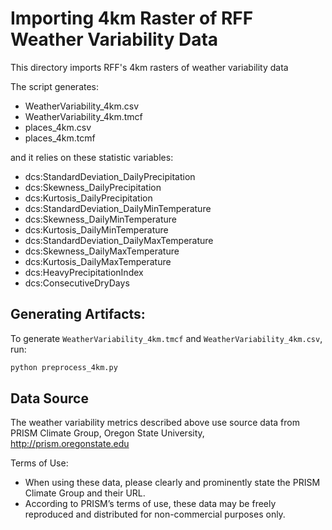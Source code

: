# Importing 4km Raster of RFF Weather Variability Data

This directory imports RFF's 4km rasters of weather variability data

The script generates:
- WeatherVariability_4km.csv
- WeatherVariability_4km.tmcf
- places_4km.csv
- places_4km.tcmf

and it relies on these statistic variables:
- dcs:StandardDeviation_DailyPrecipitation
- dcs:Skewness_DailyPrecipitation
- dcs:Kurtosis_DailyPrecipitation
- dcs:StandardDeviation_DailyMinTemperature
- dcs:Skewness_DailyMinTemperature
- dcs:Kurtosis_DailyMinTemperature
- dcs:StandardDeviation_DailyMaxTemperature
- dcs:Skewness_DailyMaxTemperature
- dcs:Kurtosis_DailyMaxTemperature
- dcs:HeavyPrecipitationIndex
- dcs:ConsecutiveDryDays


## Generating Artifacts:

To generate `WeatherVariability_4km.tmcf` and `WeatherVariability_4km.csv`, run:

```bash
python preprocess_4km.py
```

## Data Source

The weather variability metrics described above use source data from PRISM
Climate Group, Oregon State University, http://prism.oregonstate.edu

Terms of Use:
* When using these data, please clearly and prominently state the PRISM Climate
  Group and their URL.
* According to PRISM’s terms of use, these data may be freely reproduced and
  distributed for non-commercial purposes only.
